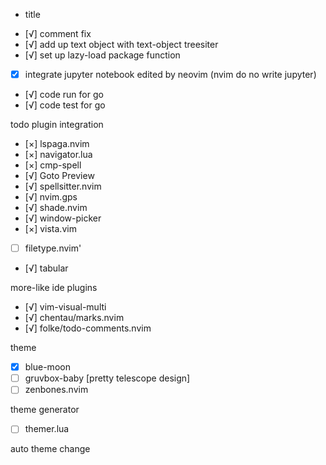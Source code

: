 * title

- [√] comment fix
- [√] add up text object with text-object treesiter
- [√] set up lazy-load package function
- [x] integrate jupyter notebook edited by neovim (nvim do no write jupyter)

- [√] code run for go
- [√] code test for go


todo plugin integration
- [×] lspaga.nvim
- [×] navigator.lua
- [×] cmp-spell
- [√] Goto Preview
- [√] spellsitter.nvim
- [√] nvim.gps
- [√] shade.nvim
- [√] window-picker
- [×] vista.vim
- [ ] filetype.nvim'
- [√] tabular

more-like ide plugins
- [√] vim-visual-multi
- [√] chentau/marks.nvim
- [√] folke/todo-comments.nvim

theme
- [x] blue-moon
- [ ] gruvbox-baby [pretty telescope design]
- [ ] zenbones.nvim

theme generator
- [ ] themer.lua

auto theme change



